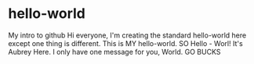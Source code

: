 # hello-world
My intro to github
Hi everyone, 
I'm creating the standard hello-world here except one thing is different. This is MY hello-world. SO Hello - Worl! It's Aubrey Here. I only have one message for you, World. GO BUCKS
